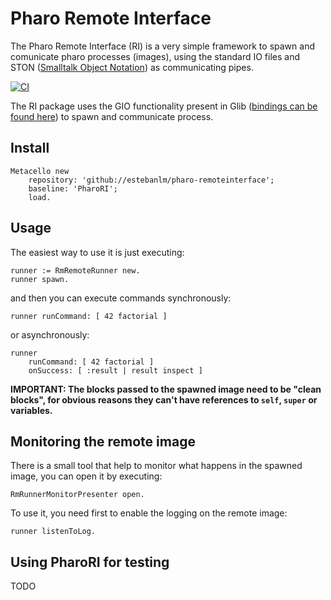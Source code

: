 # Pharo Remote Interface

The Pharo Remote Interface (RI) is a very simple framework to spawn and comunicate pharo processes (images), using the standard IO files and STON ([Smalltalk Object Notation](https://github.com/svenvc/ston)) as communicating pipes.

[![CI](https://github.com/estebanlm/pharo-remoteinterface/actions/workflows/runTests.yml/badge.svg)](https://github.com/estebanlm/pharo-remoteinterface/actions/workflows/runTests.yml)

The RI package uses the GIO functionality present in Glib ([bindings can be found here](https://github.com/pharo-spec/gtk-bindings)) to spawn and communicate process.

## Install

```Smalltalk
Metacello new
	repository: 'github://estebanlm/pharo-remoteinterface';
	baseline: 'PharoRI';
	load.
```

## Usage

The easiest way to use it is just executing:

```Smalltalk
runner := RmRemoteRunner new.
runner spawn.
```

and then you can execute commands synchronously: 

```Smalltalk
runner runCommand: [ 42 factorial ]
```

or asynchronously: 

```Smalltalk
runner 
	runCommand: [ 42 factorial ]
	onSuccess: [ :result | result inspect ]
```

**IMPORTANT: The blocks passed to the spawned image need to be "clean blocks", for obvious reasons they can't have references to `self`, `super` or variables.**

## Monitoring the remote image

There is a small tool that help to monitor what happens in the spawned image, you can open it by executing: 

```Smalltalk
RmRunnerMonitorPresenter open.
```

To use it, you need first to enable the logging on the remote image: 

```Smalltalk
runner listenToLog.
```

## Using PharoRI for testing

TODO
